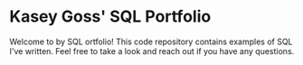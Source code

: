 # Kasey Goss' SQL Portfolio
Welcome to by SQL ortfolio! This code repository contains examples of SQL I've written. Feel free to take a look and reach out if you have any questions.
